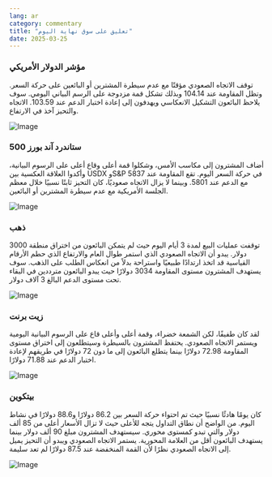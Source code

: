 ```yaml
---
lang: ar
category: commentary
title: "تعليق على سوق نهاية اليوم"
date: 2025-03-25
---
```


### مؤشر الدولار الأمريكي

توقف الاتجاه الصعودي مؤقتًا مع عدم سيطرة المشترين أو البائعين على حركة السعر. وتظل المقاومة عند 104.14 وبذلك تشكل قمة مزدوجة على الرسم البياني اليومي. سوف يلاحظ البائعون التشكيل الانعكاسي ويهدفون إلى إعادة اختبار الدعم عند 103.59. الاتجاه والتحيز آخذ في الارتفاع.

![Image](https://markleighedu.github.io/img/Mar-2025/25-Mar-2025/usdindex.jpg)

### ستاندرد آند بورز 500

أضاف المشترون إلى مكاسب الأمس، وشكلوا قمة أعلى وقاع أعلى على الرسوم البيانية، وأكدوا العلاقة العكسية بين USDX وS&P في حركة السعر اليوم. تقع المقاومة عند 5837 مع الدعم عند 5801. وبينما لا يزال الاتجاه صعوديًا، كان التحيز ثابتًا نسبيًا خلال معظم الجلسة الأمريكية مع عدم سيطرة المشترين أو البائعين.

![Image](https://markleighedu.github.io/img/Mar-2025/25-Mar-2025/sp500.jpg)

### ذهب

توقفت عمليات البيع لمدة 3 أيام اليوم حيث لم يتمكن البائعون من اختراق منطقة 3000 دولار. يبدو أن الاتجاه الصعودي الذي استمر طوال العام والارتفاع الذي حطم الأرقام القياسية قد اتخذ ارتدادًا طبيعيًا واستراحة بدلاً من انعكاس الطلب على الذهب. سوف يستهدف المشترون مستوى المقاومة 3034 دولارًا حيث يبدو البائعون مترددين في البقاء تحت مستوى الدعم البالغ 3 آلاف دولار.

![Image](https://markleighedu.github.io/img/Mar-2025/25-Mar-2025/gold.jpg)

### زيت برنت

لقد كان طفيفًا، لكن الشمعة خضراء، وقمة أعلى وأعلى قاع على الرسوم البيانية اليومية ويستمر الاتجاه الصعودي. يحتفظ المشترون بالسيطرة وسيتطلعون إلى اختراق مستوى المقاومة 72.98 دولارًا بينما يتطلع البائعون إلى ما دون 72 دولارًا في طريقهم لإعادة اختبار الدعم عند 71.88 دولارًا.

![Image](https://markleighedu.github.io/img/Mar-2025/25-Mar-2025/brentoil.jpg)

### بيتكوين

كان يومًا هادئًا نسبيًا حيث تم احتواء حركة السعر بين 86.2 دولارًا و88.6 دولارًا في نشاط اليوم. من الواضح أن نطاق التداول يتجه للأعلى حيث لا تزال الأسعار أعلى من 85 ألف دولار والتي تبدو كمستوى محوري. سيستهدف المشترون مبلغ 90 ألف دولار بينما يستهدف البائعون أقل من العلامة المحورية. يستمر الاتجاه الصعودي ويبدو أن التحيز يميل إلى الاتجاه الصعودي نظرًا لأن القمة المنخفضة عند 87.5 دولارًا لم تعد سليمة. 

![Image](https://markleighedu.github.io/img/Mar-2025/25-Mar-2025/bitcoin.jpg)

